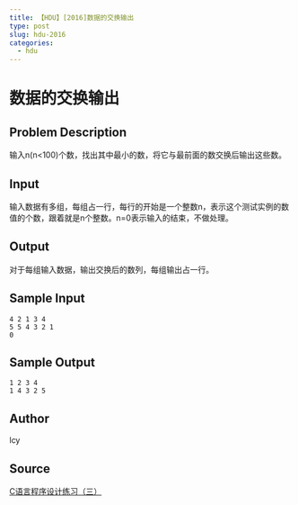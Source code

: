 ```yaml
---
title: 【HDU】[2016]数据的交换输出
type: post
slug: hdu-2016
categories:
  - hdu
---
```


# 数据的交换输出

## Problem Description

输入n(n<100)个数，找出其中最小的数，将它与最前面的数交换后输出这些数。

## Input

输入数据有多组，每组占一行，每行的开始是一个整数n，表示这个测试实例的数值的个数，跟着就是n个整数。n=0表示输入的结束，不做处理。

## Output

对于每组输入数据，输出交换后的数列，每组输出占一行。

## Sample Input

```
4 2 1 3 4
5 5 4 3 2 1
0
```

## Sample Output

```
1 2 3 4
1 4 3 2 5

```

## Author

lcy

## Source

[C语言程序设计练习（三）](https://acm.hdu.edu.cn//search.php?field=problem&key=C%D3%EF%D1%D4%B3%CC%D0%F2%C9%E8%BC%C6%C1%B7%CF%B0%A3%A8%C8%FD%A3%A9&source=1&searchmode=source)
